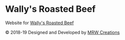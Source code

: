 # Wally's Roasted Beef
Website for <a href="http://www.wallysroastedbeef.com">Wally's Roasted Beef</a>

&copy; 2018-19 Designed and Developed by <a href="https://mrwcreations.org">MRW Creations</a>
